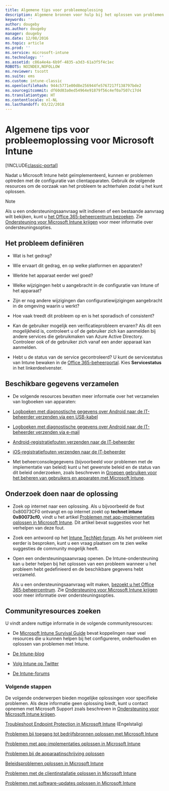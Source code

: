 ```yaml
---
title: Algemene tips voor probleemoplossing
description: Algemene bronnen voor hulp bij het oplossen van problemen met Intune.
keywords: ''
author: dougeby
ms.author: dougeby
manager: dougeby
ms.date: 12/08/2016
ms.topic: article
ms.prod: ''
ms.service: microsoft-intune
ms.technology: ''
ms.assetid: c86a4e4a-6b9f-4835-a3d3-61a3f5f4c1ec
ROBOTS: NOINDEX,NOFOLLOW
ms.reviewer: tscott
ms.suite: ems
ms.custom: intune-classic
ms.openlocfilehash: 944c5771e00d8e256944fe5767217f138797bde2
ms.sourcegitcommit: df60d03a0ed54964e91879f56c4ef0a7507c17d4
ms.translationtype: HT
ms.contentlocale: nl-NL
ms.lasthandoff: 03/22/2018
---
```

# <a name="general-troubleshooting-tips-for-microsoft-intune"></a>Algemene tips voor probleemoplossing voor Microsoft Intune

[!INCLUDE[classic-portal](../includes/classic-portal.md)]

Nadat u Microsoft Intune hebt geïmplementeerd, kunnen er problemen optreden met de configuratie van clientapparaten. Gebruik de volgende resources om de oorzaak van het probleem te achterhalen zodat u het kunt oplossen.

> [!NOTE]
> Als u een ondersteuningsaanvraag wilt indienen of een bestaande aanvraag wilt bekijken, kunt u [het Office 365-beheercentrum bezoeken](https://portal.office.com/admin/default.aspx). Zie [Ondersteuning voor Microsoft Intune krijgen](how-to-get-support-for-microsoft-intune.md) voor meer informatie over ondersteuningsopties.

## <a name="define-the-problem"></a>Het probleem definiëren

-   Wat is het gedrag?

-   Wie ervaart dit gedrag, en op welke platformen en apparaten?

-   Werkte het apparaat eerder wel goed?

-   Welke wijzigingen hebt u aangebracht in de configuratie van Intune of het apparaat?

-   Zijn er nog andere wijzigingen dan configuratiewijzigingen aangebracht in de omgeving waarin u werkt?

-   Hoe vaak treedt dit probleem op en is het sporadisch of consistent?

-   Kan de gebruiker mogelijk een verificatieprobleem ervaren? Als dit een mogelijkheid is, controleert u of de gebruiker zich kan aanmelden bij andere services die gebruikmaken van Azure Active Directory. Controleer ook of de gebruiker zich vanaf een ander apparaat kan aanmelden.

-   Hebt u de status van de service gecontroleerd? U kunt de servicestatus van Intune bewaken in de [Office 365-beheerportal](https://portal.office.com/Admin/Default.aspx). Kies **Servicestatus** in het linkerdeelvenster.

## <a name="collect-available-data"></a>Beschikbare gegevens verzamelen

-   De volgende resources bevatten meer informatie over het verzamelen van logboeken van apparaten:
  - [Logboeken met diagnostische gegevens over Android naar de IT-beheerder verzenden via een USB-kabel](/intune-user-help/send-diagnostic-data-logs-to-your-it-administrator-using-a-usb-cable-android)
  - [Logboeken met diagnostische gegevens over Android naar de IT-beheerder verzenden via e-mail](/intune-user-help/send-diagnostic-data-logs-to-your-it-administrator-using-email-android)
  - [Android-registratiefouten verzenden naar de IT-beheerder](/intune-user-help/send-enrollment-errors-to-your-it-administrator-android)
  - [iOS-registratiefouten verzenden naar de IT-beheerder](/intune-user-help/send-errors-to-your-it-admin-ios)

-   Met beheerconsolegegevens (bijvoorbeeld voor problemen met de implementatie van beleid) kunt u het gewenste beleid en de status van dit beleid onderzoeken, zoals beschreven in [Groepen gebruiken voor het beheren van gebruikers en apparaten met Microsoft Intune](/intune-classic/deploy-use/use-groups-to-manage-users-and-devices-with-microsoft-intune).

## <a name="research-the-solution"></a>Onderzoek doen naar de oplossing

-   Zoek op internet naar een oplossing. Als u bijvoorbeeld de fout 0x80073CF0 ontvangt en op internet zoekt op **technet intune 0x80073cf0**, vindt u het artikel [Problemen met app-implementaties oplossen in Microsoft Intune](troubleshoot-app-deployment-problems-in-microsoft-intune.md). Dit artikel bevat suggesties voor het verhelpen van deze fout.

-   Zoek een antwoord op het [Intune TechNet-forum](https://social.technet.microsoft.com/Forums/en-US/home?forum=microsoftintuneprod).  Als het probleem niet eerder is besproken, kunt u een vraag plaatsen om te zien welke suggesties de community mogelijk heeft.

-   Open een ondersteuningsaanvraag openen. De Intune-ondersteuning kan u beter helpen bij het oplossen van een probleem wanneer u het probleem hebt gedefinieerd en de beschikbare gegevens hebt verzameld.

    Als u een ondersteuningsaanvraag wilt maken, [bezoekt u het Office 365-beheercentrum](https://portal.office.com/admin/default.aspx). Zie [Ondersteuning voor Microsoft Intune krijgen](how-to-get-support-for-microsoft-intune.md) voor meer informatie over ondersteuningsopties.

## <a name="find-community-resources"></a>Communityresources zoeken
U vindt andere nuttige informatie in de volgende communityresources:

-   De [Microsoft Intune Survival Guide](http://social.technet.microsoft.com/wiki/contents/articles/23431.microsoft-intune-survival-guide.aspx) bevat koppelingen naar veel resources die u kunnen helpen bij het configureren, onderhouden en oplossen van problemen met Intune.

-   [De Intune-blog](http://blogs.technet.com/b/windowsintune/)

-   [Volg Intune op Twitter](https://twitter.com/MSIntune)

-   [De Intune-forums](https://social.technet.microsoft.com/Forums/home?category=microsoftintune&filter=alltypes&sort=lastpostdesc)

### <a name="next-steps"></a>Volgende stappen
De volgende onderwerpen bieden mogelijke oplossingen voor specifieke problemen. Als deze informatie geen oplossing biedt, kunt u contact opnemen met Microsoft Support zoals beschreven in [Ondersteuning voor Microsoft Intune krijgen](how-to-get-support-for-microsoft-intune.md).

[Troubleshoot Endpoint Protection in Microsoft Intune](troubleshoot-endpoint-protection-in-microsoft-intune.md) (Engelstalig)

[Problemen bij toegang tot bedrijfsbronnen oplossen met Microsoft Intune](troubleshoot-company-resource-access-problems-with-microsoft-intune.md)

[Problemen met app-implementaties oplossen in Microsoft Intune](troubleshoot-app-deployment-problems-in-microsoft-intune.md)

[Problemen bij de apparaatinschrijving oplossen](troubleshoot-device-enrollment-in-intune.md)

[Beleidsproblemen oplossen in Microsoft Intune](troubleshoot-policies-in-microsoft-intune.md)

[Problemen met de clientinstallatie oplossen in Microsoft Intune](troubleshoot-client-setup-in-microsoft-intune.md)

[Problemen met software-updates oplossen in Microsoft Intune](troubleshoot-software-updates-in-microsoft-intune.md)
